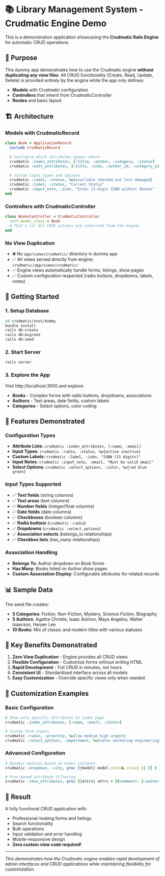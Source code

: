# 📚 Library Management System - Crudmatic Engine Demo

This is a demonstration application showcasing the **Crudmatic Rails Engine** for automatic CRUD operations.

## 🎯 Purpose

This dummy app demonstrates how to use the Crudmatic engine **without duplicating any view files**. All CRUD functionality (Create, Read, Update, Delete) is provided entirely by the engine while the app only defines:

- **Models** with Crudmatic configuration
- **Controllers** that inherit from CrudmaticController  
- **Routes** and basic layout

## 🏗️ Architecture

### Models with CrudmaticRecord
```ruby
class Book < ApplicationRecord
  include CrudmaticRecord
  
  # Configure which attributes appear where
  crudmatic :index_attributes, [:title, :author, :category, :status]
  crudmatic :edit_attributes, [:title, :isbn, :author_id, :category_id, :status]
  
  # Custom input types and options
  crudmatic :radio, :status, %w{available checked_out lost damaged}
  crudmatic :label, :status, "Current Status"
  crudmatic :input_note, :isbn, "Enter 13-digit ISBN without dashes"
end
```

### Controllers with CrudmaticController
```ruby
class BooksController < CrudmaticController
  self.model_class = Book
  # That's it! All CRUD actions are inherited from the engine
end
```

### No View Duplication
- ❌ No `app/views/crudmatic/` directory in dummy app
- ✅ All views served directly from engine: `crudmatic/app/views/crudmatic/`
- ✅ Engine views automatically handle forms, listings, show pages
- ✅ Custom configuration respected (radio buttons, dropdowns, labels, notes)

## 🚀 Getting Started

### 1. Setup Database
```bash
cd crudmatic/test/dummy
bundle install
rails db:create
rails db:migrate
rails db:seed
```

### 2. Start Server
```bash
rails server
```

### 3. Explore the App
Visit http://localhost:3000 and explore:

- **Books** - Complex forms with radio buttons, dropdowns, associations
- **Authors** - Text areas, date fields, custom labels  
- **Categories** - Select options, color coding

## 🎨 Features Demonstrated

### Configuration Types
- **Attribute Lists**: `crudmatic :index_attributes, [:name, :email]`
- **Input Types**: `crudmatic :radio, :status, %w{active inactive}`  
- **Custom Labels**: `crudmatic :label, :isbn, "ISBN (13 digits)"`
- **Input Notes**: `crudmatic :input_note, :email, "Must be valid email"`
- **Select Options**: `crudmatic :select_options, :color, %w{red blue green}`

### Input Types Supported
- ✅ **Text fields** (string columns)
- ✅ **Text areas** (text columns) 
- ✅ **Number fields** (integer/float columns)
- ✅ **Date fields** (date columns)
- ✅ **Checkboxes** (boolean columns)
- ✅ **Radio buttons** (`crudmatic :radio`)
- ✅ **Dropdowns** (`crudmatic :select_options`)
- ✅ **Association selects** (belongs_to relationships)
- ✅ **Checkbox lists** (has_many relationships)

### Association Handling
- **Belongs To**: Author dropdown on Book forms
- **Has Many**: Books listed on Author show pages
- **Custom Association Display**: Configurable attributes for related records

## 📊 Sample Data

The seed file creates:
- **5 Categories**: Fiction, Non-Fiction, Mystery, Science Fiction, Biography
- **5 Authors**: Agatha Christie, Isaac Asimov, Maya Angelou, Walter Isaacson, Harper Lee  
- **10 Books**: Mix of classic and modern titles with various statuses

## 🎯 Key Benefits Demonstrated

1. **Zero View Duplication** - Engine provides all CRUD views
2. **Flexible Configuration** - Customize forms without writing HTML
3. **Rapid Development** - Full CRUD in minutes, not hours
4. **Consistent UI** - Standardized interface across all models
5. **Easy Customization** - Override specific views only when needed

## 🔧 Customization Examples

### Basic Configuration
```ruby
# Show only specific attributes on index page
crudmatic :index_attributes, [:name, :email, :status]

# Custom form inputs
crudmatic :radio, :priority, %w{low medium high urgent}
crudmatic :select_options, :department, %w{sales marketing engineering}
```

### Advanced Configuration  
```ruby
# Dynamic options based on model instance
crudmatic :dropdown, :city, proc {|model| model.state&.cities || [] }

# Proc-based attribute filtering
crudmatic :show_attributes, proc {|attrs| attrs + [{comments: [:author, :content]}] }
```

## 🎉 Result

A fully functional CRUD application with:
- Professional-looking forms and listings
- Search functionality  
- Bulk operations
- Input validation and error handling
- Mobile-responsive design
- **Zero custom view code required!**

---

*This demonstrates how the Crudmatic engine enables rapid development of admin interfaces and CRUD applications while maintaining flexibility for customization.*
